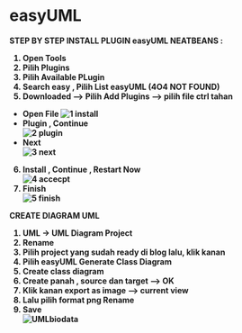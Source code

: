 # easyUML

<B>STEP BY STEP INSTALL PLUGIN easyUML NEATBEANS :<B>
1) Open Tools </BR>
2) Pilih Plugins </BR>
3) Pilih Available PLugin </BR>
4) Search easy , Pilih List easyUML (4O4 NOT FOUND) </BR>
5) Downloaded --> Pilih Add Plugins --> pilih file ctrl tahan <BR>
 - Open File
![1 install](https://user-images.githubusercontent.com/44969167/218406382-ece95188-2e0d-451d-8164-ca830b861346.JPG) <BR>
 - Plugin , Continue <br>
 ![2 plugin](https://user-images.githubusercontent.com/44969167/218406438-8e7b7dc9-371e-4418-8930-e0209d1827eb.JPG) 
 - Next <br>
 ![3 next](https://user-images.githubusercontent.com/44969167/218406464-fb6d4cc5-5007-4102-aa54-8011584134ba.JPG) <BR>
 6)  Install , Continue , Restart Now </BR>
![4 accecpt](https://user-images.githubusercontent.com/44969167/218406487-2dffcb4b-bb94-4fea-96fd-695370c7e48f.JPG) <br>
7) Finish </BR>
![5 finish](https://user-images.githubusercontent.com/44969167/218406548-96809f29-c126-4b41-ac57-05543062b4c8.JPG)


<B> CREATE DIAGRAM UML <B> </BR>
1) UML -> UML Diagram Project </BR>
2) Rename </BR>
3) Pilih project yang sudah ready di blog lalu, klik kanan </BR>
4) Pilih easyUML Generate Class Diagram </BR>
5) Create class diagram </BR>
6) Create panah , source dan target --> OK </BR>
7) Klik kanan export as image --> current view </BR>
8) Lalu pilih format png Rename </BR>
9) Save </BR>
![UMLbiodata](https://user-images.githubusercontent.com/44969167/218406603-9fb55ebd-b380-4001-87bf-b48b89fd2ba2.png)


